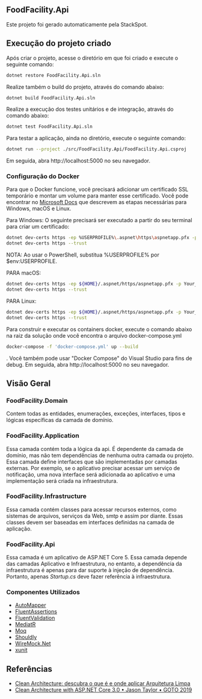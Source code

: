 ## FoodFacility.Api

Este projeto foi gerado automaticamente pela StackSpot.

## Execução do projeto criado

Após criar o projeto, acesse o diretório em que foi criado e execute o seguinte comando:

```bash
dotnet restore FoodFacility.Api.sln
```

Realize também o build do projeto, através do comando abaixo:

```bash
dotnet build FoodFacility.Api.sln
```

Realize a execução dos testes unitários e de integração, através do comando abaixo:

```bash
dotnet test FoodFacility.Api.sln
```

Para testar a aplicação, ainda no diretório, execute o seguinte comando:

```bash
dotnet run --project ./src/FoodFacility.Api/FoodFacility.Api.csproj
```

Em seguida, abra http://localhost:5000 no seu navegador.

### Configuração do Docker

Para que o Docker funcione, você precisará adicionar um certificado SSL temporário e montar um volume para manter esse certificado.
Você pode encontrar no [Microsoft Docs](https://docs.microsoft.com/en-us/aspnet/core/security/docker-https?view=aspnetcore-6.0) que descrevem as etapas necessárias para Windows, macOS e Linux.

Para Windows:
O seguinte precisará ser executado a partir do seu terminal para criar um certificado:

```bash
dotnet dev-certs https -ep %USERPROFILE%\.aspnet\https\aspnetapp.pfx -p Your_password123
dotnet dev-certs https --trust
```

NOTA: Ao usar o PowerShell, substitua %USERPROFILE% por $env:USERPROFILE.

PARA macOS:
```bash
dotnet dev-certs https -ep ${HOME}/.aspnet/https/aspnetapp.pfx -p Your_password123
dotnet dev-certs https --trust
```

PARA Linux:
```bash
dotnet dev-certs https -ep ${HOME}/.aspnet/https/aspnetapp.pfx -p Your_password123
dotnet dev-certs https --trust
```

Para construir e executar os containers docker, execute o comando abaixo na raiz da solução onde você encontra o arquivo docker-compose.yml

 ```bash
 docker-compose -f 'docker-compose.yml' up --build
 ```

 . Você também pode usar "Docker Compose" do Visual Studio para fins de debug. Em seguida, abra http://localhost:5000 no seu navegador.

## Visão Geral

### FoodFacility.Domain

Contem todas as entidades, enumerações, exceções, interfaces, tipos e lógicas específicas da camada de domínio.

### FoodFacility.Application

Essa camada contém toda a lógica da api. É dependente da camada de domínio, mas não tem dependências de nenhuma outra camada ou projeto. Essa camada define interfaces que são implementadas por camadas externas. Por exemplo, se o aplicativo precisar acessar um serviço de notificação, uma nova interface será adicionada ao aplicativo e uma implementação será criada na infraestrutura.

### FoodFacility.Infrastructure

Essa camada contém classes para acessar recursos externos, como sistemas de arquivos, serviços da Web, smtp e assim por diante. Essas classes devem ser baseadas em interfaces definidas na camada de aplicação.

### FoodFacility.Api

Essa camada é um aplicativo de ASP.NET Core 5. Essa camada depende das camadas Aplicativo e Infraestrutura, no entanto, a dependência da infraestrutura é apenas para dar suporte à injeção de dependência. Portanto, apenas *Startup.cs* deve fazer referência à infraestrutura.

### Componentes Utilizados

- [AutoMapper](https://automapper.org/)
- [FluentAssertions](https://github.com/fluentassertions/fluentassertions)
- [FluentValidation](https://fluentvalidation.net/)
- [MediatR](https://github.com/jbogard/MediatR)
- [Moq](https://github.com/moq/moq4)
- [Shouldly](https://github.com/shouldly/shouldly)
- [WireMock.Net](https://github.com/WireMock-Net/WireMock.Net)
- [xunit](https://github.com/xunit/xunit)

## Referências
- [Clean Architecture: descubra o que é e onde aplicar Arquitetura Limpa](https://www.zup.com.br/blog/clean-architecture-arquitetura-limpa)
- [Clean Architecture with ASP.NET Core 3.0 • Jason Taylor • GOTO 2019](https://www.youtube.com/watch?v=dK4Yb6-LxAk)